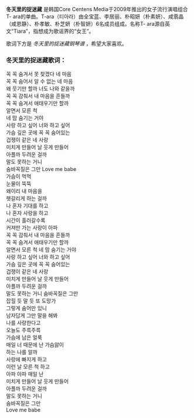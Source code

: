 

**冬天里的捉迷藏** 是韩国Core Centens Media于2009年推出的女子流行演唱组合T-
ara的单曲。T-ara（티아라）由全宝蓝、李居丽、朴昭妍（朴素妍）、咸䨒晶（咸恩静）、朴孝敏、朴芝妍（朴智妍）6名成员组成。名称T-
ara源自英文“Tiara”，指想成为歌谣界的“女王”。

  
歌词下方是 _冬天里的捉迷藏钢琴谱_ ，希望大家喜欢。

### 冬天里的捉迷藏歌词：

꼭 꼭 숨겨서 못 찾겠다 네 마음  
꼭 꼭 숨어서 알 수 없는 네 마음  
왜 웃기만 할까 너도 나와 같을까  
꼭 꼭 감춰서 내 마음을 흔들까  
꼭 꼭 숨겨서 애태우기만 할까  
알면서 모른 척  
네 맘 숨기는 거야  
사랑 하고 싶어 너와 하고 싶어  
가슴 깊은 곳에 꼭 꼭 숨어있는  
겁쟁이 같은 네 사랑  
미치게 만들어 날 웃게 만들어  
아플까 두려운 걸까  
말도 못하는 거니  
숨바꼭질은 그만 Love me babe  
가슴이 먹먹  
눈물이 뚝뚝  
왜이리 내 마음을  
헷갈리게 하는 걸까  
나 혼자 기대를 하고  
나 혼자 사랑을 하고  
시간이 흘러갈수록  
커져만 가는 사랑이 아파  
꼭 꼭 감춰서 내 마음을 흔들까  
꼭 꼭 숨겨서 애태우기만 할까  
알면서 모른 척 네 맘 숨기는 거야  
사랑 하고 싶어 너와 하고 싶어  
가슴 깊은 곳에 꼭 꼭 숨어있는  
겁쟁이 같은 네 사랑  
미치게 만들어 날 웃게 만들어  
아플까 두려운 걸까  
말도 못하는 거니 숨바꼭질은 그만  
잡힐 듯 말 듯 또 도망가  
그렇게 숨어만 있니  
남자답게 그만 말을 해봐  
나를 사랑한다고  
오늘도 주륵주륵  
가슴에 남은 얼룩  
매일 너 때문에 난 가슴앓이  
하는 나를 알까  
사랑에 빠지게 하고  
이런 날 모른 척 하고  
아파 아파 매일 난  
미치게 만들어 날 웃게 만들어  
아플까 두려운 걸까  
말도 못하는 거니  
숨바꼭질은 그만  
Love me babe

